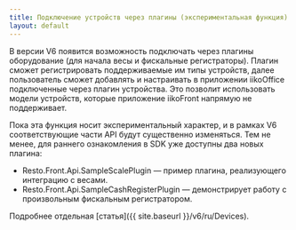 ```yaml
---
title: Подключение устройств через плагины (экспериментальная функция)
layout: default
---
```

В версии V6 появится возможность подключать через плагины оборудование (для начала весы и фискальные регистраторы). Плагин сможет регистрировать поддерживаемые им типы устройств, далее пользователь сможет добавлять и настраивать в приложении iikoOffice подключенные через плагин устройства. Это позволит использовать модели устройств, которые приложение iikoFront напрямую не поддерживает.

Пока эта функция носит экспериментальный характер, и в рамках V6 соответствующие части API будут существенно изменяться. Тем не менее, для раннего ознакомления в SDK уже доступны два новых плагина:

- Resto.Front.Api.SampleScalePlugin — пример плагина, реализующего интеграцию с весами.
- Resto.Front.Api.SampleCashRegisterPlugin — демонстрирует работу с произвольным фискальным регистратором.

Подробнее отдельная [статья]({{ site.baseurl }}/v6/ru/Devices).